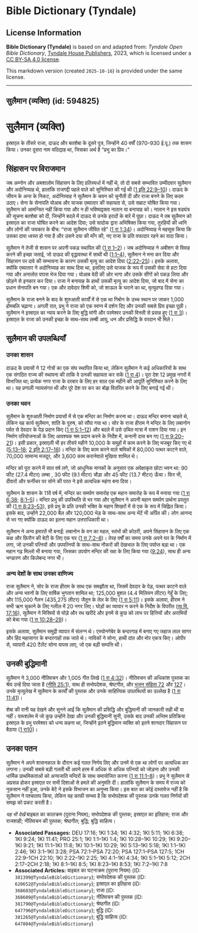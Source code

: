 # Bible Dictionary (Tyndale)

## License Information

**Bible Dictionary (Tyndale)** is based on and adapted from: _Tyndale Open Bible Dictionary_, [Tyndale House Publishers](https://tyndaleopenresources.com/), 2023, which is licensed under a [CC BY-SA 4.0 license](https://creativecommons.org/licenses/by-sa/4.0/legalcode.en).

This markdown version (created `2025-10-16`) is provided under the same license.



--------------------------------

## सुलैमान (व्यक्ति) (id: 594825)

सुलैमान (व्यक्ति)
=================

इस्राएल के तीसरे राजा, दाऊद और बतशेबा के दूसरे पुत्र, जिन्होंने 40 वर्षों (970–930 ई.पू.) तक शासन किया। उनका दूसरा नाम यदिद्याह था, जिसका अर्थ है "प्रभु का प्रिय।"

सिंहासन पर विराजमान
-------------------

जब अम्नोन और अबशालोम सिंहासन के लिए प्रतिस्पर्धा में नहीं थे, तो दो सबसे सम्भावित उम्मीदवार सुलैमान और अदोनिय्याह थे, हालांकि राजगद्दी पहले वाले को सुनिश्चित की गई थी ([1 इति 22:9–10](https://ref.ly/1Chr22:9-1Chr22:10))। दाऊद के जीवन के अन्त के निकट, अदोनिय्याह ने सुलैमान के चयन को चुनौती दी और राजा बनने के लिए कदम उठाए। सेना के सेनापति योआब और याजक एब्यातार की सहायता से, उसे सम्राट घोषित किया गया। सुलैमान को आमन्त्रित नहीं किया गया और न ही भविष्यद्वक्ता नातान या बनायाह को। नातान ने इस षड्यंत्र की सूचना बतशेबा को दी, जिन्होंने बदले में दाऊद से उनके इरादों के बारे में पूछा। दाऊद ने तब सुलैमान को इस्राएल का राजा घोषित करने का आदेश दिया; उसे सादोक द्वारा अभिषिक्त किया गया, तुरहियों की ध्वनि और लोगों की जयकार के बीच: “राजा सुलैमान जीवित रहे” ([1 रा 1:34](https://ref.ly/1Kgs1:34))। अदोनिय्याह ने महसूस किया कि उसका दावा ध्वस्त हो गया है और उसने दया की माँग की, नए राजा के प्रति वफादार रहने का वादा किया।

सुलैमान ने तेजी से शासन पर अपनी पकड़ स्थापित की ([1 रा 1–2](https://ref.ly/1Kgs1:1-1Kgs2:46))। जब अदोनिय्याह ने अबीशग से विवाह करने की इच्छा जताई, जो दाऊद की वृद्धावस्था में साथी थी ([1:1–4](https://ref.ly/1Kgs1:1-1Kgs1:4)), सुलैमान ने मना कर दिया और सिंहासन पर दावे की सम्भावना के कारण उसकी मृत्यु का आदेश दिया ([2:22–25](https://ref.ly/1Kgs2:22-1Kgs2:25))। इसके अलावा, क्योंकि एब्यातार ने अदोनिय्याह का साथ दिया था, इसलिए उसे याजक के रूप में उसकी सेवा से हटा दिया गया और अनातोत वापस भेज दिया गया। योआब वेदी की ओर भागा और उसके सींगों को पकड़ लिया और छोड़ने से इनकार कर दिया। राजा ने बनायाह के हाथों उसकी मृत्यु का आदेश दिया, जो बाद में सेना का प्रधान सेनापति बन गया। एक और दावेदार शिमी को, जो शाऊल के घराने का था, मृत्युदण्ड दिया गया।

सुलैमान के राजा बनने के बाद के शुरुआती कार्यों में से एक था गिबोन के उच्च स्थान पर जाकर 1,000 होमबलि चढ़ाना। अगली रात, प्रभु ने राजा को एक स्वप्न में दर्शन दिए और उनकी सबसे प्रिय इच्छा पूछी। सुलैमान ने इस्राएल का न्याय करने के लिए बुद्धि मांगी और परमेश्वर उनकी विनती से प्रसन्न हुए ([1 रा 3](https://ref.ly/1Kgs3:1-1Kgs3:28))। इस्राएल के राजा को उनकी इच्छा के साथ\-साथ लम्बी आयु, धन और प्रसिद्धि के वरदान भी मिले।

सुलैमान की उपलब्धियाँ
---------------------

### उनका शासन

दाऊद के प्रयासों ने 12 गोत्रों का एक संघ स्थापित किया था, लेकिन सुलैमान ने कई अधिकारियों के साथ एक संगठित राज्य की स्थापना की ताकि वे उनकी सहायता कर सकें ([1 रा 4](https://ref.ly/1Kgs4:1-1Kgs4:34))। पूरा देश 12 प्रमुख नगरों में विभाजित था; प्रत्येक नगर राजा के दरबार के लिए हर साल एक महीने की आपूर्ति सुनिश्चित करने के लिए था। यह प्रणाली न्यायसंगत थी और पूरे देश पर कर का बोझ वितरित करने के लिए बनाई गई थी।

### उनका भवन

सुलैमान के शुरुआती निर्माण प्रयासों में से एक मन्दिर का निर्माण करना था। दाऊद मन्दिर बनाना चाहते थे, लेकिन यह कार्य सुलैमान, शांति के पुरुष, को सौंपा गया था। सोर के राजा हीराम ने मन्दिर के लिए लबानोन पर्वत से देवदार के पेड़ प्रदान किए ([1 रा 5:1–12](https://ref.ly/1Kgs5:1-1Kgs5:12)) और बदले में उसे उचित मात्रा में राशन दिया गया। इन निर्माण परियोजनाओं के लिए आवश्यक श्रम प्रदान करने के निर्देश में, कनानी दास बन गए ([1 रा 9:20–21](https://ref.ly/1Kgs9:20-1Kgs9:21))। इसी प्रकार, इस्राएली भी हर तीसरे महीने 10,000 के समूहों में काम करने के लिए मजबूर किए गए थे ([5:13–18](https://ref.ly/1Kgs5:13-1Kgs5:18); [2 इति 2:17–18](https://ref.ly/2Chr2:17-2Chr2:18))। मन्दिर के लिए काम करने वाले श्रमिकों में 80,000 पत्थर काटने वाले, 70,000 सामान्य मजदूर, और 3,600 काम करानेवाले मुखिया शामिल थे।

मन्दिर को पूरा करने में सात वर्ष लगे, जो आधुनिक मानकों के अनुसार एक अपेक्षाकृत छोटा भवन था: 90 फीट (27\.4 मीटर) लम्बा , 30 फीट (9\.1 मीटर) चौड़ा और 45 फीट (13\.7 मीटर) ऊँचा। फिर भी, दीवारों और फर्नीचर पर सोने की परत ने इसे अत्यधिक महंगा बना दिया।

सुलैमान के शासन के 11वें वर्ष में, मन्दिर का समर्पण समारोह एक महान समारोह के रूप में मनाया गया ([1 रा 6:38](https://ref.ly/1Kgs6:38); [8:1–5](https://ref.ly/1Kgs8:1-1Kgs8:5))। मन्दिर प्रभु की उपस्थिति से भर गया और सुलैमान ने अपनी महान समर्पण प्रार्थना प्रस्तुत की ([1 रा 8:23–53](https://ref.ly/1Kgs8:23-1Kgs8:53)), इसे प्रभु के प्रति उनकी भक्ति के महान शिखरों में से एक के रूप में चिह्नित किया। इसके बाद, उन्होंने 22,000 बैल और 120,000 भेड़ के साथ\-साथ अन्य भेंटें भी अर्पित की। लोग आनन्द से भर गए क्योंकि दाऊद का इतना महान उत्तराधिकारी था।

सुलैमान ने अन्य इमारतें भी बनाईं: लबानोन के वन का महल, स्तंभों की कोठरी, अपने सिंहासन के लिए एक कक्ष और फ़िरौन की बेटी के लिए एक घर ([1 रा 7:2–8](https://ref.ly/1Kgs7:2-1Kgs7:8))। तेरह वर्षों का समय उनके अपने घर के निर्माण में लगा, जो उनकी पत्नियों और उपपत्नियों के साथ\-साथ नौकरों की देखभाल के लिए पर्याप्त बड़ा था। एक महान गढ़ मिल्लो भी बनाया गया, जिसका उपयोग मन्दिर की रक्षा के लिए किया गया ([9:24](https://ref.ly/1Kgs9:24)), साथ ही अन्य भण्डारण और किलेबन्द नगर भी।

### अन्य देशों के साथ उनका वाणिज्य

राजा सुलैमान ने, सोर के राजा हीराम के साथ एक समझौता था, जिसमें देवदार के पेड़, पत्थर काटने वाले और अन्य भवनों के लिए वार्षिक भुगतान शामिल था; 125,000 बुशल (4\.4 मिलियन लीटर) गेहूँ के लिए; और 115,000 गैलन (435,275 लीटर) जैतून के तेल के लिए ([1 रा 5:11](https://ref.ly/1Kgs5:11))। इसके अलावा, हीराम ने सभी ऋण चुकाने के लिए गलील में 20 नगर लिए। घोड़ों का व्यापार न करने के निर्देश के विपरीत ([व्य.वि. 17:16](https://ref.ly/Deut17:16)), सुलैमान ने मिस्रियों से घोड़े और रथ खरीदे और इनमें से कुछ को लाभ पर हित्तियों और अरामियों को बेचा गया ([1 रा 10:28–29](https://ref.ly/1Kgs10:28-1Kgs10:29))।

इसके अलावा, सुलैमान समुद्री व्यापार में संलग्न थे। एस्योनगेबेर के बन्दरगाह में बनाए गए जहाज लाल सागर और हिंद महासागर के बन्दरगाहों तक जाते थे। नाविकों ने सोना, हाथी दांत और मोर एकत्र किए। ओपीर से, व्यापारी 420 टैलेंट सोना वापस लाए, जो एक बड़ी सम्पत्ति थी।

उनकी बुद्धिमानी
---------------

सुलैमान ने 3,000 नीतिवचन और 1,005 गीत लिखे ([1 रा 4:32](https://ref.ly/1Kgs4:32))। नीतिवचन की अधिकांश पुस्तक का श्रेय उन्हें दिया जाता है ([नीति 25:1](https://ref.ly/Prov25:1)), साथ ही सभोपदेशक, श्रेष्टगीत, और [भजन संहिता 72](https://ref.ly/Ps72:1-Ps72:20) और [127](https://ref.ly/Ps127:1-Ps127:5)। उनके मृत्युलेख में सुलैमान के कार्यों की पुस्तक और उनके साहित्यिक उपलब्धियों का उल्लेख है ([1 रा 11:41](https://ref.ly/1Kgs11:41))।

शेबा की रानी यह देखने और सुनने आईं कि सुलैमान की प्रसिद्धि और बुद्धिमानी की जानकारी सही थी या नहीं। यरूशलेम में जो कुछ उन्होंने देखा और उनकी बुद्धिमानी सुनी, उसके बाद उनकी अन्तिम प्रतिक्रिया इस्राएल के प्रभु परमेश्वर को धन्य कहना था, जिन्होंने इतने बुद्धिमान व्यक्ति को इतने शानदार सिंहासन पर बैठाया ([1 रा10](https://ref.ly/1Kgs10:1-1Kgs10:29))।

उनका पतन
--------

सुलैमान ने अपने शासनकाल के दौरान कई गलत निर्णय लिए और उनमें से एक था लोगों पर अत्यधिक कर लगाना। उनकी सबसे बड़ी गलती थी अपने हरम में अधिक से अधिक पत्नियों को जोड़ना और उनकी धार्मिक प्राथमिकताओं को अन्यजाति मन्दिरों के साथ समायोजित करना ([1 रा 11:1–8](https://ref.ly/1Kgs11:1-1Kgs11:8))। प्रभु ने सुलैमान से अप्रसन्न होकर इस्राएल पर सभी दिशाओं से हमले की अनुमति दी। हालांकि सुलैमान के समय में राज्य को नुकसान नहीं हुआ, उनके बेटे ने इसके विभाजन का अनुभव किया। इस बात का कोई दस्तावेज नहीं है कि सुलैमान ने पश्चाताप किया, लेकिन यह काफी सम्भव है कि सभोपदेशक की पुस्तक उनके गलत निर्णयों की समझ को प्रकट करती है।

*यह भी देखें* बाइबल का कालक्रम (पुराना नियम); सभोपदेशक की पुस्तक; इस्राएल का इतिहास; राजा और राजशाही; नीतिवचन की पुस्तक; श्रेष्ठगीत; बुद्धि; बुद्धि साहित्य।

* **Associated Passages:** DEU 17:16; 1KI 1:34; 1KI 4:32; 1KI 5:11; 1KI 6:38; 1KI 9:24; 1KI 11:41; PRO 25:1; 1KI 1:1–1KI 1:4; 1KI 10:28–1KI 10:29; 1KI 9:20–1KI 9:21; 1KI 11:1–1KI 11:8; 1KI 10:1–1KI 10:29; 1KI 5:13–1KI 5:18; 1KI 1:1–1KI 2:46; 1KI 3:1–1KI 3:28; PSA 72:1–PSA 72:20; PSA 127:1–PSA 127:5; 1CH 22:9–1CH 22:10; 1KI 2:22–1KI 2:25; 1KI 4:1–1KI 4:34; 1KI 5:1–1KI 5:12; 2CH 2:17–2CH 2:18; 1KI 8:1–1KI 8:5; 1KI 8:23–1KI 8:53; 1KI 7:2–1KI 7:8
* **Associated Articles:** बाइबल का घटनाक्रम (पुराना नियम) (ID: `381399@TyndaleBibleDictionary`); सभोपदेशक की पुस्तक (ID: `620652@TyndaleBibleDictionary`); इस्राएल का इतिहास  (ID: `368603@TyndaleBibleDictionary`); राजा (ID: `368609@TyndaleBibleDictionary`); नीतिवचन की पुस्तक (ID: `381790@TyndaleBibleDictionary`); श्रेष्ठगीत (ID: `647796@TyndaleBibleDictionary`); बुद्धि (ID: `381265@TyndaleBibleDictionary`); बुद्धि साहित्य (ID: `647804@TyndaleBibleDictionary`)

